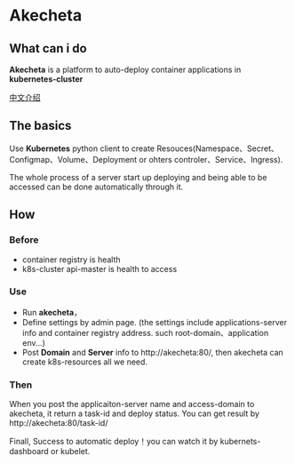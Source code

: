 # Akecheta

## What can i do

**Akecheta** is a platform to auto-deploy container applications in **kubernetes-cluster**

[中文介绍](http://boldman.top/post/li-yong-k8s-pyclientbian-xie-rong-qi-zi-dong-hua-b/)

## The basics
Use **Kubernetes** python client to create Resouces(Namespace、Secret、Configmap、Volume、Deployment or ohters controler、Service、Ingress).

The whole process of a server start up deploying and being able to be accessed can be done automatically through it.

## How
### Before
* container registry is health
* k8s-cluster api-master is health to access

### Use

* Run **akecheta**，
* Define settings by admin page. (the settings include applications-server info and container registry address. such root-domain、application env...)
* Post **Domain** and **Server** info to http://akecheta:80/, then akecheta can create k8s-resources all we need.

### Then
When you post the applicaiton-server name and access-domain to akecheta, it return a task-id and deploy status. You can get result by http://akecheta:80/task-id/


Finall, Success to automatic deploy！you can watch it by kubernets-dashboard or kubelet.
